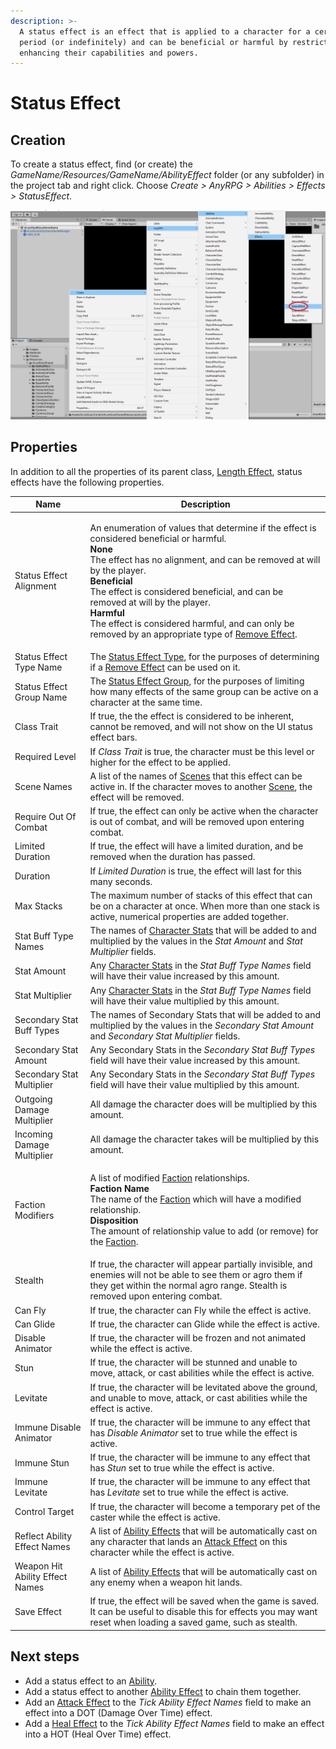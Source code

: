 ```yaml
---
description: >-
  A status effect is an effect that is applied to a character for a certain time
  period (or indefinitely) and can be beneficial or harmful by restricting or
  enhancing their capabilities and powers.
---
```


# Status Effect

## Creation

To create a status effect, find (or create) the _GameName/Resources/GameName/AbilityEffect_ folder (or any subfolder) in the project tab and right click.  Choose _Create > AnyRPG > Abilities > Effects > StatusEffect_.

![](<../../.gitbook/assets/image (2).png>)

## Properties

In addition to all the properties of its parent class, [Length Effect](./#length-effect-properties), status effects have the following properties.

| Name                            | Description                                                                                                                                                                                                                                                                                                                                                                                                                                                                            |
| ------------------------------- | -------------------------------------------------------------------------------------------------------------------------------------------------------------------------------------------------------------------------------------------------------------------------------------------------------------------------------------------------------------------------------------------------------------------------------------------------------------------------------------- |
| Status Effect Alignment         | <p>An enumeration of values that determine if the effect is considered beneficial or harmful.<br><strong>None</strong><br>The effect has no alignment, and can be removed at will by the player.<br><strong>Beneficial</strong><br>The effect is considered beneficial, and can be removed at will by the player.<br><strong>Harmful</strong><br>The effect is considered harmful, and can only be removed by an appropriate type of <a href="remove-effect.md">Remove Effect</a>.</p> |
| Status Effect Type Name         | The [Status Effect Type](../status-effect-type.md), for the purposes of determining if a [Remove Effect](remove-effect.md) can be used on it.                                                                                                                                                                                                                                                                                                                                          |
| Status Effect Group Name        | The [Status Effect Group](../status-effect-group.md), for the purposes of limiting how many effects of the same group can be active on a character at the same time.                                                                                                                                                                                                                                                                                                                   |
| Class Trait                     | If true, the the effect is considered to be inherent, cannot be removed, and will not show on the UI status effect bars.                                                                                                                                                                                                                                                                                                                                                               |
| Required Level                  | If _Class Trait_ is true, the character must be this level or higher for the effect to be applied.                                                                                                                                                                                                                                                                                                                                                                                     |
| Scene Names                     | A list of the names of [Scenes](../scene-node.md) that this effect can be active in. If the character moves to another [Scene](../scene-node.md), the effect will be removed.                                                                                                                                                                                                                                                                                                          |
| Require Out Of Combat           | If true, the effect can only be active when the character is out of combat, and will be removed upon entering combat.                                                                                                                                                                                                                                                                                                                                                                  |
| Limited Duration                | If true, the effect will have a limited duration, and be removed when the duration has passed.                                                                                                                                                                                                                                                                                                                                                                                         |
| Duration                        | If _Limited Duration_ is true, the effect will last for this many seconds.                                                                                                                                                                                                                                                                                                                                                                                                             |
| Max Stacks                      | The maximum number of stacks of this effect that can be on a character at once.  When more than one stack is active, numerical properties are added together.                                                                                                                                                                                                                                                                                                                          |
| Stat Buff Type Names            | The names of [Character Stats](../character-stat.md) that will be added to and multiplied by the values in the _Stat Amount_ and _Stat Multiplier_ fields.                                                                                                                                                                                                                                                                                                                             |
| Stat Amount                     | Any [Character Stats](../character-stat.md) in the _Stat Buff Type Names_ field will have their value increased by this amount.                                                                                                                                                                                                                                                                                                                                                        |
| Stat Multiplier                 | Any [Character Stats](../character-stat.md) in the _Stat Buff Type Names_ field will have their value multiplied by this amount.                                                                                                                                                                                                                                                                                                                                                       |
| Secondary Stat Buff Types       | The names of Secondary Stats that will be added to and multiplied by the values in the _Secondary Stat Amount_ and _Secondary Stat Multiplier_ fields.                                                                                                                                                                                                                                                                                                                                 |
| Secondary Stat Amount           | Any Secondary Stats in the _Secondary Stat Buff Types_ field will have their value increased by this amount.                                                                                                                                                                                                                                                                                                                                                                           |
| Secondary Stat Multiplier       | Any Secondary Stats in the _Secondary Stat Buff Types_ field will have their value multiplied by this amount.                                                                                                                                                                                                                                                                                                                                                                          |
| Outgoing Damage Multiplier      | All damage the character does will be multiplied by this amount.                                                                                                                                                                                                                                                                                                                                                                                                                       |
| Incoming Damage Multiplier      | All damage the character takes will be multiplied by this amount.                                                                                                                                                                                                                                                                                                                                                                                                                      |
| Faction Modifiers               | <p>A list of modified <a href="../faction.md">Faction</a> relationships.<br><strong>Faction Name</strong><br>The name of the <a href="../faction.md">Faction</a> which will have a modified relationship.<br><strong>Disposition</strong><br>The amount of relationship value to add (or remove) for the <a href="../faction.md">Faction</a>.</p>                                                                                                                                      |
| Stealth                         | If true, the character will appear partially invisible, and enemies will not be able to see them or agro them if they get within the normal agro range.  Stealth is removed upon entering combat.                                                                                                                                                                                                                                                                                      |
| Can Fly                         | If true, the character can Fly while the effect is active.                                                                                                                                                                                                                                                                                                                                                                                                                             |
| Can Glide                       | If true, the character can Glide while the effect is active.                                                                                                                                                                                                                                                                                                                                                                                                                           |
| Disable Animator                | If true, the character will be frozen and not animated while the effect is active.                                                                                                                                                                                                                                                                                                                                                                                                     |
| Stun                            | If true, the character will be stunned and unable to move, attack, or cast abilities while the effect is active.                                                                                                                                                                                                                                                                                                                                                                       |
| Levitate                        | If true, the character will be levitated above the ground, and unable to move, attack, or cast abilities while the effect is active.                                                                                                                                                                                                                                                                                                                                                   |
| Immune Disable Animator         | If true, the character will be immune to any effect that has _Disable Animator_ set to true while the effect is active.                                                                                                                                                                                                                                                                                                                                                                |
| Immune Stun                     | If true, the character will be immune to any effect that has _Stun_ set to true while the effect is active.                                                                                                                                                                                                                                                                                                                                                                            |
| Immune Levitate                 | If true, the character will be immune to any effect that has _Levitate_ set to true while the effect is active.                                                                                                                                                                                                                                                                                                                                                                        |
| Control Target                  | If true, the character will become a temporary pet of the caster while the effect is active.                                                                                                                                                                                                                                                                                                                                                                                           |
| Reflect Ability Effect Names    | A list of [Ability Effects](./) that will be automatically cast on any character that lands an [Attack Effect](attack-effect.md) on this character while the effect is active.                                                                                                                                                                                                                                                                                                         |
| Weapon Hit Ability Effect Names | A list of [Ability Effects](./) that will be automatically cast on any enemy when a weapon hit lands.                                                                                                                                                                                                                                                                                                                                                                                  |
| Save Effect                     | If true, the effect will be saved when the game is saved. It can be useful to disable this for effects you may want reset when loading a saved game, such as stealth.                                                                                                                                                                                                                                                                                                                  |

## Next steps

* Add a status effect to an [Ability](../abilities/).
* Add a status effect to another [Ability Effect](./) to chain them together.
* Add an [Attack Effect](attack-effect.md) to the _Tick Ability Effect Names_ field to make an effect into a DOT (Damage Over Time) effect.
* Add a [Heal Effect](heal-effect.md) to the _Tick Ability Effect Names_ field to make an effect into a HOT (Heal Over Time) effect.
